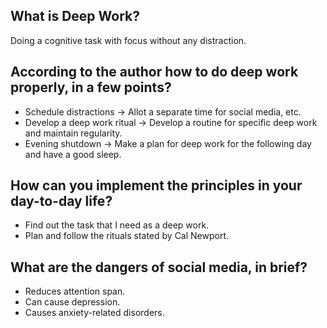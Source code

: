 ## What is Deep Work?
Doing a cognitive task with focus without any distraction.
## According to the author how to do deep work properly, in a few points?
* Schedule distractions -> Allot a separate time for social media, etc.
* Develop a deep work ritual -> Develop a routine for specific deep work and maintain regularity.
* Evening shutdown -> Make a plan for deep work for the following day and have a good sleep.
## How can you implement the principles in your day-to-day life?
* Find out the task that I need as a deep work.
* Plan and follow the rituals stated by Cal Newport.
## What are the dangers of social media, in brief?
* Reduces attention span.
* Can cause depression.
* Causes anxiety-related disorders.